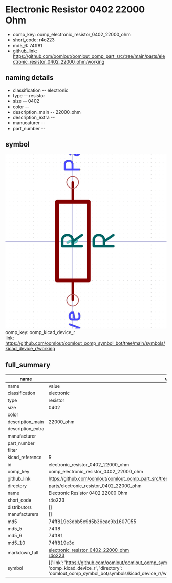 # Electronic Resistor 0402 22000 Ohm

  
* oomp_key: oomp_electronic_resistor_0402_22000_ohm 
* short_code: r4o223
* md5_6: 74ff81  
* github_link: https://github.com/oomlout/oomlout_oomp_part_src/tree/main/parts/electronic_resistor_0402_22000_ohm/working  
## naming details
* classification -- electronic
* type -- resistor
* size -- 0402
* color -- 
* description_main -- 22000_ohm
* description_extra -- 
* manucaturer -- 
* part_number -- 



## symbol

![](symbol/0/working/working_600.png)  
oomp_key: oomp_kicad_device_r  
link: https://github.com/oomlout/oomlout_oomp_symbol_bot/tree/main/symbols/kicad_device_r/working  


## full_summary
| name | value | 
| --- | --- | 
| name | value | 
| classification | electronic | 
| type | resistor | 
| size | 0402 | 
| color |  | 
| description_main | 22000_ohm | 
| description_extra |  | 
| manufacturer |  | 
| part_number |  | 
| filter |  | 
| kicad_reference | R | 
| id | electronic_resistor_0402_22000_ohm | 
| oomp_key | oomp_electronic_resistor_0402_22000_ohm | 
| github_link | https://github.com/oomlout/oomlout_oomp_part_src/tree/main/parts/electronic_resistor_0402_22000_ohm/working | 
| directory | parts/electronic_resistor_0402_22000_ohm | 
| name | Electronic Resistor 0402 22000 Ohm | 
| short_code | r4o223 | 
| distributors | [] | 
| manufacturers | [] | 
| md5 | 74ff819e3dbb5c9d5b36eac9b1607055 | 
| md5_5 | 74ff8 | 
| md5_6 | 74ff81 | 
| md5_10 | 74ff819e3d | 
| markdown_full | [electronic_resistor_0402_22000_ohm](https://github.com/oomlout/oomlout_oomp_part_src/tree/main/parts/electronic_resistor_0402_22000_ohm/working)<br>[r4o223](https://github.com/oomlout/oomlout_oomp_part_src/tree/main/parts/electronic_resistor_0402_22000_ohm/working)<br> | 
| symbol | [{'link': 'https://github.com/oomlout/oomlout_oomp_symbol_bot/tree/main/symbols/kicad_device_r', 'oomp_key': 'oomp_kicad_device_r', 'directory': 'oomlout_oomp_symbol_bot/symbols/kicad_device_r//working/working.kicad_sym'}] | 
